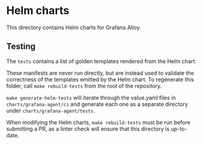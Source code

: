 # Helm charts

This directory contains Helm charts for Grafana Alloy.

## Testing

The `tests` contains a list of golden templates rendered from the Helm chart.

These manifests are never run directly, but are instead used to validate the
correctness of the templates emitted by the Helm chart. To regenerate this
folder, call `make rebuild-tests` from the root of the repository.

`make generate-helm-tests` will iterate through the value.yaml files in
`charts/grafana-agent/ci` and generate each one as a separate directory under `charts/grafana-agent/tests`.

When modifying the Helm charts, `make rebuild-tests` must be run before
submitting a PR, as a linter check will ensure that this directory is
up-to-date.
